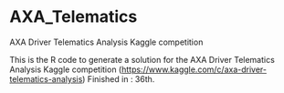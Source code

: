 # AXA_Telematics
AXA Driver Telematics Analysis Kaggle competition

This is the R code to generate a solution for the AXA Driver Telematics Analysis Kaggle competition (https://www.kaggle.com/c/axa-driver-telematics-analysis)
Finished in : 36th.
